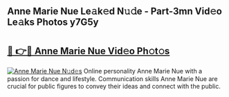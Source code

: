 ## Anne Marie Nue Le𝚊k𝚎d N𝚞𝚍e - Part-3mn Vid𝚎o Le𝚊ks Photos y7G5y

# <h2><a href="http://fb34y1.evod.top/?m=Anne+Marie+Nue">🔗 👉🔴 Anne Marie Nue Vid𝚎o Ph𝚘t𝚘s</a></h2>

[![Anne Marie Nue N𝚞d𝚎s](https://i.imgur.com/8V9OHl7.gif)](http://fb34y1.evod.top/?m=Anne+Marie+Nue)
Online personality Anne Marie Nue with a passion for dance and lifestyle. Communication skills Anne Marie Nue are crucial for public figures to convey their ideas and connect with the public. 
